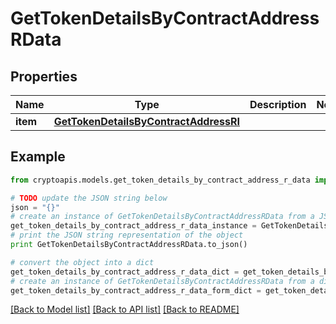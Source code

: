 # GetTokenDetailsByContractAddressRData


## Properties
Name | Type | Description | Notes
------------ | ------------- | ------------- | -------------
**item** | [**GetTokenDetailsByContractAddressRI**](GetTokenDetailsByContractAddressRI.md) |  | 

## Example

```python
from cryptoapis.models.get_token_details_by_contract_address_r_data import GetTokenDetailsByContractAddressRData

# TODO update the JSON string below
json = "{}"
# create an instance of GetTokenDetailsByContractAddressRData from a JSON string
get_token_details_by_contract_address_r_data_instance = GetTokenDetailsByContractAddressRData.from_json(json)
# print the JSON string representation of the object
print GetTokenDetailsByContractAddressRData.to_json()

# convert the object into a dict
get_token_details_by_contract_address_r_data_dict = get_token_details_by_contract_address_r_data_instance.to_dict()
# create an instance of GetTokenDetailsByContractAddressRData from a dict
get_token_details_by_contract_address_r_data_form_dict = get_token_details_by_contract_address_r_data.from_dict(get_token_details_by_contract_address_r_data_dict)
```
[[Back to Model list]](../README.md#documentation-for-models) [[Back to API list]](../README.md#documentation-for-api-endpoints) [[Back to README]](../README.md)


